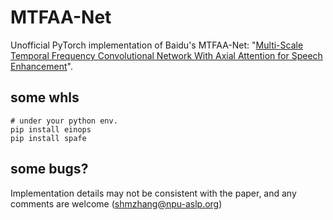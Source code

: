 # MTFAA-Net

Unofficial PyTorch implementation of Baidu's MTFAA-Net: "[Multi-Scale Temporal Frequency Convolutional Network With Axial Attention for Speech Enhancement](https://ieeexplore.ieee.org/document/9746610)".

## some whls
```shell
# under your python env.
pip install einops
pip install spafe
```

## some bugs?

Implementation details may not be consistent with the paper, and any comments are welcome (shmzhang@npu-aslp.org)